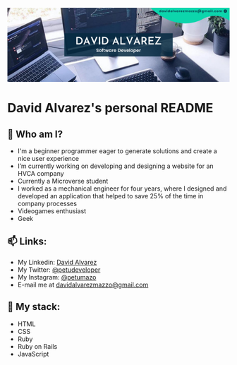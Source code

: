 ![Logo](github.com_petumazo.png)
# David Alvarez's personal README

## 🌱 Who am I? 
-  I'm a beginner programmer eager to generate solutions and create a nice user experience
-  I’m currently working on developing and designing a website for an HVCA company
-  Currently a Microverse student
-  I worked as a mechanical engineer for four years, where I designed and developed an application that helped to save 25% of the time in company processes
-  Videogames enthusiast
-  Geek

## 📫 Links:
- My Linkedin: [David Alvarez](https://www.linkedin.com/in/david-alvarez-mazzo-777712143/)
- My Twitter: [@petudeveloper](https://twitter.com/petudeveloper)
- My Instagram: [@petumazo](https://www.instagram.com/petumazo/)
- E-mail me at davidalvarezmazzo@gmail.com
 
## 🔭 My stack:
- HTML
- CSS
- Ruby
- Ruby on Rails
- JavaScript

